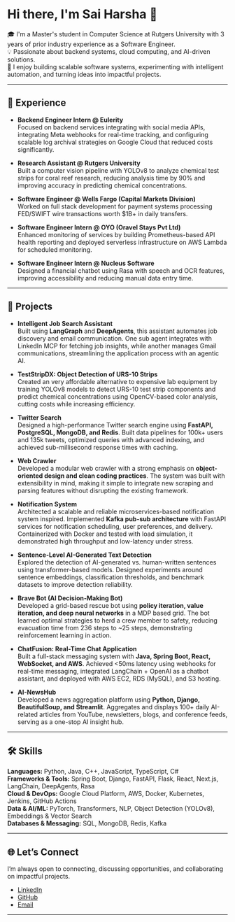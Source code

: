 # Hi there, I'm Sai Harsha 👋

🎓 I'm a Master's student in Computer Science at Rutgers University with 3 years of prior industry experience as a Software Engineer.  
💡 Passionate about backend systems, cloud computing, and AI-driven solutions.  
🚀 I enjoy building scalable software systems, experimenting with intelligent automation, and turning ideas into impactful projects.  

---

## 💼 Experience

- **Backend Engineer Intern @ Eulerity**  
  Focused on backend services integrating with social media APIs, integrating Meta webhooks for real-time tracking, and configuring scalable log archival strategies on Google Cloud that reduced costs significantly.  

- **Research Assistant @ Rutgers University**  
  Built a computer vision pipeline with YOLOv8 to analyze chemical test strips for coral reef research, reducing analysis time by 90% and improving accuracy in predicting chemical concentrations.  

- **Software Engineer @ Wells Fargo (Capital Markets Division)**  
  Worked on full stack development for payment systems processing FED/SWIFT wire transactions worth $1B+ in daily transfers. 

- **Software Engineer Intern @ OYO (Oravel Stays Pvt Ltd)**  
  Enhanced monitoring of services by building Prometheus-based API health reporting and deployed serverless infrastructure on AWS Lambda for scheduled monitoring.  

- **Software Engineer Intern @ Nucleus Software**  
  Designed a financial chatbot using Rasa with speech and OCR features, improving accessibility and reducing manual data entry time.  

---

## 📌 Projects

- **Intelligent Job Search Assistant**  
  Built using **LangGraph** and **DeepAgents**, this assistant automates job discovery and email communication. One sub agent integrates with LinkedIn MCP for fetching job insights, while another manages Gmail communications, streamlining the application process with an agentic AI.  

- **TestStripDX: Object Detection of URS-10 Strips**  
  Created an very affordable alternative to expensive lab equipment by training YOLOv8 models to detect URS-10 test strip components and predict chemical concentrations using OpenCV-based color analysis, cutting costs while increasing efficiency. 

- **Twitter Search**  
  Designed a high-performance Twitter search engine using **FastAPI, PostgreSQL, MongoDB, and Redis**. Built data pipelines for 100k+ users and 135k tweets, optimized queries with advanced indexing, and achieved sub-millisecond response times with caching.  

- **Web Crawler**  
  Developed a modular web crawler with a strong emphasis on **object-oriented design and clean coding practices**. The system was built with extensibility in mind, making it simple to integrate new scraping and parsing features without disrupting the existing framework.  

- **Notification System**  
  Architected a scalable and reliable microservices-based notification system inspired. Implemented **Kafka pub-sub architecture** with FastAPI services for notification scheduling, user preferences, and delivery. Containerized with Docker and tested with load simulation, it demonstrated high throughput and low-latency under stress.  

- **Sentence-Level AI-Generated Text Detection**  
  Explored the detection of AI-generated vs. human-written sentences using transformer-based models. Designed experiments around sentence embeddings, classification thresholds, and benchmark datasets to improve detection reliability.  

- **Brave Bot (AI Decision-Making Bot)**  
  Developed a grid-based rescue bot using **policy iteration, value iteration, and deep neural networks** in a MDP based grid. The bot learned optimal strategies to herd a crew member to safety, reducing evacuation time from 236 steps to ~25 steps, demonstrating reinforcement learning in action.  

- **ChatFusion: Real-Time Chat Application**  
  Built a full-stack messaging system with **Java, Spring Boot, React, WebSocket, and AWS**. Achieved <50ms latency using webhooks for real-time messaging, integrated LangChain + OpenAI as a chatbot assistant, and deployed with AWS EC2, RDS (MySQL), and S3 hosting.  

- **AI-NewsHub**  
  Developed a news aggregation platform using **Python, Django, BeautifulSoup, and Streamlit**. Aggregates and displays 100+ daily AI-related articles from YouTube, newsletters, blogs, and conference feeds, serving as a one-stop AI insight hub.  

---

## 🛠️ Skills

**Languages:** Python, Java, C++, JavaScript, TypeScript, C#  
**Frameworks & Tools:** Spring Boot, Django, FastAPI, Flask, React, Next.js, LangChain, DeepAgents, Rasa  
**Cloud & DevOps:** Google Cloud Platform, AWS, Docker, Kubernetes, Jenkins, GitHub Actions  
**Data & AI/ML:** PyTorch, Transformers, NLP, Object Detection (YOLOv8), Embeddings & Vector Search  
**Databases & Messaging:** SQL, MongoDB, Redis, Kafka  

---

## 🌐 Let’s Connect

I’m always open to connecting, discussing opportunities, and collaborating on impactful projects.  

- [LinkedIn](https://www.linkedin.com/in/sai-harsha-kantamaneni/)  
- [GitHub](https://github.com/harsha148)  
- [Email](mailto:saiharsha.kantamaneni@gmail.com)  

---
